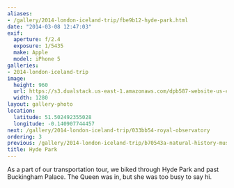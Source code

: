 ```yaml
---
aliases:
- /gallery/2014-london-iceland-trip/fbe9b12-hyde-park.html
date: "2014-03-08 12:47:03"
exif:
  aperture: f/2.4
  exposure: 1/5435
  make: Apple
  model: iPhone 5
galleries:
- 2014-london-iceland-trip
image:
  height: 960
  url: https://s3.dualstack.us-east-1.amazonaws.com/dpb587-website-us-east-1/asset/gallery/2014-london-iceland-trip/fbe9b12-hyde-park~1280.jpg
  width: 1280
layout: gallery-photo
location:
  latitude: 51.502492355028
  longitude: -0.140907744457
next: /gallery/2014-london-iceland-trip/033bb54-royal-observatory
ordering: 3
previous: /gallery/2014-london-iceland-trip/b70543a-natural-history-museum
title: Hyde Park
---
```


As a part of our transportation tour, we biked through Hyde Park and past Buckingham Palace. The Queen was in, but she was too busy to say hi.
